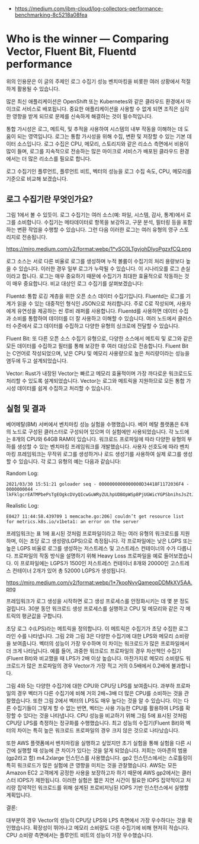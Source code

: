 - https://medium.com/ibm-cloud/log-collectors-performance-benchmarking-8c5218a08fea

# Who is the winner — Comparing Vector, Fluent Bit, Fluentd performance

위의 인용문은 이 글의 주제인 로그 수집기 성능 벤치마킹을 비롯한 여러 상황에서 적절하게 활용될 수 있습니다.

많은 최신 애플리케이션은 OpenShift 또는 Kubernetes와 같은 클라우드 환경에서 마이크로 서비스로 배포됩니다. 중요한 애플리케이션을 사용할 수 없게 되면 조직은 심각한 영향을 받게 되므로 문제를 신속하게 해결하는 것이 필수적입니다.

통합 가시성은 로그, 메트릭, 및 추적을 사용하여 시스템의 내부 작동을 이해하는 데 도움이 되는 영역입니다. 로그는 통합 가시성을 위해 수집, 변환 및 저장할 수 있는 기본 데이터 소스입니다. 로그 수집은 CPU, 메모리, 스토리지와 같은 리소스 측면에서 비용이 많이 들며, 로그를 지속적으로 전송하는 많은 마이크로 서비스가 배포된 클라우드 환경에서는 더 많은 리소스를 필요로 합니다.

로그 수집기인 플루언트, 플루언트 비트, 벡터의 성능을 로그 수집 속도, CPU, 메모리를 기준으로 비교해 보겠습니다.

## 로그 수집기란 무엇인가요?

그림 1에서 볼 수 있듯이. 로그 수집기는 여러 소스(예: 파일, 시스템, 감사, 통계)에서 로그를 소비합니다. 수집기는 메타데이터로 항목을 보강하고, 구문 분석, 필터링 등을 포함하는 변환 작업을 수행할 수 있습니다. 그런 다음 이러한 로그는 여러 유형의 영구 스토리지로 전송됩니다.

https://miro.medium.com/v2/format:webp/1*vSC0LTgvjohDIyoPgzxfCQ.png

로그 소스는 서로 다른 비율로 로그를 생성하며 누적 볼륨이 수집기의 처리 용량보다 높을 수 있습니다. 이러한 경우 일부 로그가 누락될 수 있습니다. 이 시나리오를 로그 손실이라고 합니다. 로그는 매우 중요하기 때문에 수집기가 최대한 효율적으로 작동하는 것이 매우 중요합니다. 비교 대상인 로그 수집기를 살펴보겠습니다:

Fluentd: 통합 로깅 계층을 위한 오픈 소스 데이터 수집기입니다. Fluentd는 로그를 기계가 읽을 수 있는 대중적인 형식인 JSON으로 처리합니다. 주로 C로 작성되며, 사용자에게 유연성을 제공하는 씬 루비 래퍼를 사용합니다. Fluentd를 사용하면 데이터 수집과 소비를 통합하여 데이터를 더 잘 사용하고 이해할 수 있습니다. 여러 노드에서 클러스터 수준에서 로그 데이터를 수집하고 다양한 유형의 싱크로에 전달할 수 있습니다.

Fluent Bit: 또 다른 오픈 소스 수집기 유형으로, 다양한 소스에서 메트릭 및 로그와 같은 모든 데이터를 수집하고 필터를 통해 보강한 후 여러 대상으로 전송합니다. Fluent Bit는 C언어로 작성되었으며, 낮은 CPU 및 메모리 사용량으로 높은 처리량이라는 성능을 염두에 두고 설계되었습니다.

Vector: Rust가 내장된 Vector는 빠르고 메모리 효율적이며 가장 까다로운 워크로드도 처리할 수 있도록 설계되었습니다. Vector는 로그와 메트릭을 지원하므로 모든 통합 가시성 데이터를 쉽게 수집하고 처리할 수 있습니다.

## 실험 및 결과
베어메탈(BM) 서버에서 벤치마킹 성능 실험을 수행했습니다. 베어 메탈 플랫폼은 6개의 노드로 구성된 클러스터로 구성되어 있으며 이 실험에만 사용되었습니다. 각 노드에는 8개의 CPU와 64GB RAM이 있습니다. 워크로드 프로파일에 따라 다양한 유형의 부하를 생성할 수 있는 벤치마킹 프레임워크를 개발했습니다. 사용자 선호도에 따라 벤치마킹 프레임워크는 무작위 로그를 생성하거나 로드 생성기를 사용하여 실제 로그를 생성할 수 있습니다. 각 로그 유형의 예는 다음과 같습니다:

Random Log:
```
2021/03/30 15:51:21 goloader seq - 0000000000000000D34418F1172036F4 - 0000000044 - lkFklgcrEATMPbePsTgEOgkcDVyQIcwGuWRyZULhpUDBOpWSpBPjUGWicYGPSbnihsJsZtJokCFThVnRSvgmOQEEQqsdAtitFBvT

```
Realistic Log:
```
E0427 11:44:58.439709 1 memcache.go:206] couldn’t get resource list for metrics.k8s.io/v1beta1: an error on the server

```

프레임워크는 표 1에 표시된 것처럼 프로파일이라고 하는 여러 유형의 워크로드를 지원하며, 이는 초당 로그 생성량(LGPS)으로 측정됩니다. 각 프로파일에는 낮은 LGPS 또는 높은 LGPS 비율로 로그를 생성하는 저스트레스 및 고스트레스 컨테이너의 수가 다릅니다. 프로파일의 작동 방식을 설명하기 위해 Heavy Loss 프로파일을 예로 들어보겠습니다. 이 프로파일에는 LGPS가 1500인 저스트레스 컨테이너 8개와 20000인 고스트레스 컨테이너 2개가 있어 총 52000 LGPS가 생성됩니다.

https://miro.medium.com/v2/format:webp/1*7kooNvvQameopDDMkXV5AA.png

프레임워크가 로그 생성을 시작하면 로그 생성 프로세스를 안정화시키는 데 몇 분 정도 걸립니다. 30분 동안 워크로드 생성 프로세스를 실행하고 CPU 및 메모리와 같은 각 메트릭의 평균값을 구합니다.

초당 로그 수(LPS)라는 메트릭을 정의합니다. 이 메트릭은 수집기가 초당 수집한 로그 라인 수를 나타냅니다. 그림 2와 그림 3은 다양한 수집기에 대한 LPS와 메모리 소비량을 보여줍니다. 벡터의 성능이 가장 우수하며 이 차이는 워크로드가 많은 프로파일에서 더 크게 나타납니다. 예를 들어, 과중한 워크로드 프로파일의 경우 차선책인 수집기(Fluent Bit)와 비교했을 때 LPS가 2배 이상 높습니다. 마찬가지로 메모리 소비량도 워크로드가 많은 프로파일의 경우 Vector가 가장 적고 거의 0.5배에서 0.2배에 불과합니다.

그림 4와 5는 다양한 수집기에 대한 CPU와 CPU당 LPS를 보여줍니다. 과부하 프로파일의 경우 벡터가 다른 수집기에 비해 거의 2배~3배 더 많은 CPU를 소비하는 것을 관찰했습니다. 또한 그림 2에서 벡터의 LPS도 매우 높다는 것을 알 수 있습니다. 이는 다른 수집기들이 그렇게 할 수 없는 반면, 벡터는 사용 가능한 CPU를 활용하여 LPS를 확장할 수 있다는 것을 나타냅니다. CPU 성능을 비교하기 위해 그림 5에 표시된 것처럼 CPU당 LPS를 측정하는 정규화를 수행했습니다. 최고 성능의 수집기(Fluent Bit)와 벡터의 차이는 특히 높은 워크로드 프로파일의 경우 크지 않은 것으로 나타났습니다.

또한 AWS 플랫폼에서 벤치마킹을 실행하고 싶었지만 초기 실험을 통해 실험을 다른 시간에 실행할 때 성능에 큰 차이가 있다는 것을 알게 되었습니다. 저희는 아마존의 범용(gp2라고 함) m4.2xlarge 인스턴스를 사용했습니다. gp2 인스턴스에서는 스로틀링이 특히 워크로드가 많은 실험에 큰 영향을 미치는 것을 관찰했습니다. AWS는 모든 Amazon EC2 고객에게 공정한 사용을 보장하고자 하기 때문에 AWS gp2에서는 클러스터 IOPS가 제한됩니다. 이러한 실험은 짧은 지연 시간이 필요한 IOPS 집약적이고 처리량 집약적인 워크로드를 위해 설계된 프로비저닝된 IOPS 기반 인스턴스에서 실행할 계획입니다.

결론:

대부분의 경우 Vector의 성능이 CPU당 LPS와 LPS 측면에서 가장 우수하다는 것을 확인했습니다. 확장성이 뛰어나고 메모리 소비량도 다른 수집기에 비해 현저히 적습니다. CPU 소비량 측면에서는 플루언트 비트의 성능이 가장 우수했습니다.
